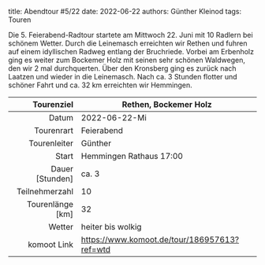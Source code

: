 title: Abendtour #5/22
date: 2022-06-22
authors: Günther Kleinod
tags: Touren


Die 5. Feierabend-Radtour startete am Mittwoch 22. Juni mit 10 Radlern bei schönem Wetter. Durch die Leinemasch erreichten wir Rethen und fuhren auf einem idyllischen Radweg entlang der Bruchriede. 
Vorbei am Erbenholz ging es weiter zum Bockemer Holz mit seinen sehr schönen Waldwegen, den wir 2 mal durchquerten. Über den Kronsberg ging es zurück nach Laatzen und wieder in die Leinemasch. Nach ca. 3 Stunden flotter und schöner Fahrt und ca. 32 km erreichten wir Hemmingen.


Tourenziel       | Rethen, Bockemer Holz
---------------: | ----------------------- 
Datum            | 2022-06-22-Mi
Tourenrart       | Feierabend
Tourenleiter     | Günther
Start            | Hemmingen Rathaus 17:00
Dauer [Stunden]  | ca. 3
Teilnehmerzahl   | 10
Tourenlänge [km] | 32
Wetter           | heiter bis wolkig
komoot Link      | <https://www.komoot.de/tour/186957613?ref=wtd>
